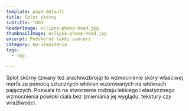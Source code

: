```yaml
---
template: page-default
title: Splot skórny
subtitle: TODO
headerImage: eclipse-phase-head.jpg
thumbnailImage: eclipse-phase-head.jpg
excerpt: Podskórny lekki pancerz
category: ep-ulepszenia
tags:
  - rpg

---
```

Splot skórny (zwany też arachnozbroją) to wzmocnienie skóry właściwej morfa za pomocą sztucznych włókien wzorowanych na włóknach pajęczych. Pozwala to na stworzenie rodzaju lekkiego i elastycznego wzmocnienia powłoki ciała bez zmieniania jej wyglądu, tekstury czy wrażliwości.

